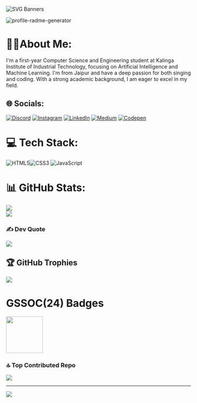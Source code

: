 ![SVG Banners](https://svg-banners.vercel.app/api?type=origin&text1=Hardik%20Gupta%20😃&text2=🧑🏻‍💼%20%20Entrepreneur%20,%20🧑🏻‍💻%20%20Passionate%20Coder%20,%20📖%20%20Learner&width=900&height=400)


<img height="auto" src="https://komarev.com/ghpvc/?username=technicalranjitofficial&label=Profile%20views&color=0e75b6&style=flat" alt="profile-radme-generator" />



  # 👦🏻About Me:
I'm a first-year Computer Science and Engineering student at Kalinga Institute of Industrial Technology, focusing on Artificial Intelligence and Machine Learning. I'm from Jaipur and have a deep passion for both singing and coding. With a strong academic background, I am eager to excel in my field.


## 🌐 Socials:
[![Discord](https://img.shields.io/badge/Discord-%237289DA.svg?logo=discord&logoColor=white)](https://discord.gg/https://camo.githubusercontent.com/939b5363e8c2433951d755f76895c3f7ab47699a28857f8f04fc7886d988a0c5/68747470733a2f2f696d672e736869656c64732e696f2f7374617469632f76313f6d6573736167653d446973636f7264266c6f676f3d646973636f7264266c6162656c3d26636f6c6f723d373238394441266c6f676f436f6c6f723d7768697465266c6162656c436f6c6f723d267374796c653d666f722d7468652d6261646765) [![Instagram](https://img.shields.io/badge/Instagram-%23E4405F.svg?logo=Instagram&logoColor=white)](https://instagram.com/https://www.instagram.com/hardikguptaofficial63/) [![LinkedIn](https://img.shields.io/badge/LinkedIn-%230077B5.svg?logo=linkedin&logoColor=white)](https://linkedin.com/in/https://www.linkedin.com/in/hardik-gupta-b528072b3/) [![Medium](https://img.shields.io/badge/Medium-12100E?logo=medium&logoColor=white)](https://medium.com/@https://medium.com/@hardikgupta8792) [![Codepen](https://img.shields.io/badge/Codepen-000000?style=for-the-badge&logo=codepen&logoColor=white)](https://codepen.io/https://codepen.io/Hardik-Gupta-the-typescripter) 
# 💻 Tech Stack:
 ![HTML5](https://img.shields.io/badge/html5-%23E34F26.svg?style=flat&logo=html5&logoColor=white)![CSS3](https://img.shields.io/badge/css3-%231572B6.svg?style=flat&logo=css3&logoColor=white) ![JavaScript](https://img.shields.io/badge/javascript-%23323330.svg?style=flat&logo=javascript&logoColor=%23F7DF1E) 
# 📊 GitHub Stats:

![](https://github-readme-streak-stats.herokuapp.com/?user=hardikguptaofficialgit&theme=ambient_gradient&hide_border=false)<br/>
![](https://github-readme-stats.vercel.app/api/top-langs/?username=hardikguptaofficialgit&theme=ambient_gradient&hide_border=false&include_all_commits=true&count_private=true&layout=compact)



### ✍️ Dev Quote
![](https://quotes-github-readme.vercel.app/api?type=horizontal&theme=radical)

## 🏆 GitHub Trophies
![](https://github-profile-trophy.vercel.app/?username=hardikguptaofficialgit&theme=radical&no-frame=true&no-bg=true&margin-w=4)

# GSSOC(24) Badges

<img src="https://i.ibb.co/x6chRc0/Postman-Postman-API-Fundamentals-Student-Expert-2024-11-07.png" width="100px" height="100px" />

### 🔝 Top Contributed Repo
![](https://github-contributor-stats.vercel.app/api?username=hardikguptaofficialgit&limit=5&theme=dark&combine_all_yearly_contributions=true)

---
[![](https://visitcount.itsvg.in/api?id=hardikguptaofficialgit&icon=8&color=0)](https://visitcount.itsvg.in)

